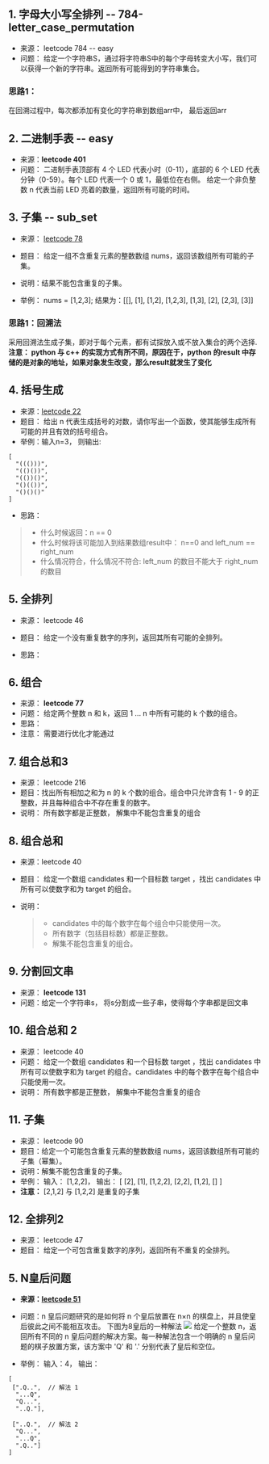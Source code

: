 ## 1. 字母大小写全排列  -- 784-letter_case_permutation

- 来源： leetcode 784 -- easy
- 问题： 给定一个字符串S，通过将字符串S中的每个字母转变大小写，我们可以获得一个新的字符串。返回所有可能得到的字符串集合。

### 思路1：

在回溯过程中，每次都添加有变化的字符串到数组arr中， 最后返回arr

## 2. 二进制手表 -- easy

- 来源：**leetcode 401**
- 问题： 二进制手表顶部有 4 个 LED 代表小时（0-11），底部的 6 个 LED 代表分钟（0-59）。每个 LED 代表一个 0 或 1，最低位在右侧。 给定一个非负整数 n 代表当前 LED 亮着的数量，返回所有可能的时间。


## 3.  子集 -- sub_set

- 来源： [leetcode 78](https://leetcode-cn.com/problems/subsets/)

- 题目： 给定一组不含重复元素的整数数组 nums，返回该数组所有可能的子集。
- 说明：结果不能包含重复的子集。

- 举例： nums = [1,2,3]; 结果为：[[], [1], [1,2], [1,2,3], [1,3], [2], [2,3], [3]]

### 思路1：回溯法

采用回溯法生成子集，即对于每个元素，都有试探放入或不放入集合的两个选择.
**注意： python 与 c++ 的实现方式有所不同，原因在于，python 的result 中存储的是对象的地址，如果对象发生改变，那么result就发生了变化**


## 4. 括号生成

- 来源：[leetcode 22](https://leetcode-cn.com/problems/generate-parentheses/)
- 题目： 给出 n 代表生成括号的对数，请你写出一个函数，使其能够生成所有可能的并且有效的括号组合。
- 举例：输入n=3， 则输出: 
```
[
  "((()))",
  "(()())",
  "(())()",
  "()(())",
  "()()()"
]
```

- 思路： 
> - 什么时候返回：n == 0
> - 什么时候将该可能加入到结果数组result中： n==0 and left_num == right_num
> - 什么情况符合，什么情况不符合: left_num 的数目不能大于 right_num 的数目

## 5. 全排列

- 来源： leetcode 46
- 题目： 给定一个没有重复数字的序列，返回其所有可能的全排列。

- 思路：


## 6. 组合
- 来源： **leetcode 77**
- 问题： 给定两个整数 n 和 k，返回 1 ... n 中所有可能的 k 个数的组合。
- 思路：
- 注意： 需要进行优化才能通过


## 7. 组合总和3
- 来源： leetcode 216
- 题目：找出所有相加之和为 n 的 k 个数的组合。组合中只允许含有 1 - 9 的正整数，并且每种组合中不存在重复的数字。
- 说明： 所有数字都是正整数， 解集中不能包含重复的组合


## 8. 组合总和

- 来源：leetcode 40

- 题目： 给定一个数组 candidates 和一个目标数 target ，找出 candidates 中所有可以使数字和为 target 的组合。

- 说明：
  > - candidates 中的每个数字在每个组合中只能使用一次。
  > - 所有数字（包括目标数）都是正整数。
  > - 解集不能包含重复的组合。 

## 9. 分割回文串

- 来源： **leetcode 131**
- 问题：给定一个字符串s， 将s分割成一些子串，使得每个字串都是回文串

## 10. 组合总和 2

- 来源： leetcode 40
- 问题： 给定一个数组 candidates 和一个目标数 target ，找出 candidates 中所有可以使数字和为 target 的组合。candidates 中的每个数字在每个组合中只能使用一次。
- 说明： 所有数字都是正整数， 解集中不能包含重复的组合

## 11. 子集

- 来源： leetcode 90
- 题目：给定一个可能包含重复元素的整数数组 nums，返回该数组所有可能的子集（幂集）。
- 说明：解集不能包含重复的子集。
- 举例： 输入： [1,2,2]， 输出： 
  [  [2], [1], [1,2,2], [2,2], [1,2], [] ]
- **注意：** [2,1,2] 与 [1,2,2] 是重复的子集

## 12. 全排列2

- 来源： leetcode 47
- 题目： 给定一个可包含重复数字的序列，返回所有不重复的全排列。




## 5. N皇后问题

- **来源：[leetcode 51](https://leetcode-cn.com/problems/n-queens/)**
- 问题：n 皇后问题研究的是如何将 n 个皇后放置在 n×n 的棋盘上，并且使皇后彼此之间不能相互攻击。 下图为8皇后的一种解法
![](http://ww1.sinaimg.cn/large/006gOeiSly1g0vhda5ra5j307607o748.jpg)
    给定一个整数 n，返回所有不同的 n 皇后问题的解决方案。每一种解法包含一个明确的 n 皇后问题的棋子放置方案，该方案中 'Q' 和 '.' 分别代表了皇后和空位。

- 举例： 输入：4， 输出：
```
[
 [".Q..",  // 解法 1
  "...Q",
  "Q...",
  "..Q."],

 ["..Q.",  // 解法 2
  "Q...",
  "...Q",
  ".Q.."]
]
```


